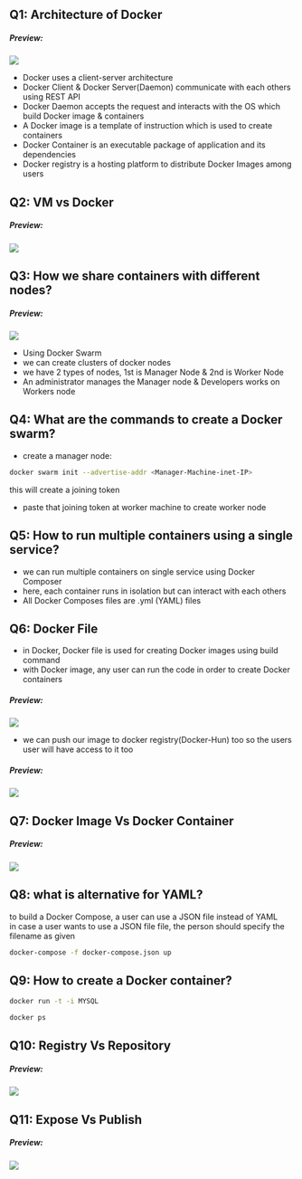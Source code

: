 ## Q1: Architecture of Docker  
##### Preview:  
![](../Z_Photos/146.png)    
- Docker uses a client-server architecture  
- Docker Client & Docker Server(Daemon) communicate with each others using REST API  
- Docker Daemon accepts the request and interacts with the OS which build Docker image & containers  
- A Docker image is a template of instruction which is used to create containers  
- Docker Container is an executable package of application and its dependencies  
- Docker registry is a hosting platform to distribute Docker Images among users  


## Q2: VM vs Docker  
##### Preview:  
![](../Z_Photos/147.png)    

## Q3: How we share containers with different nodes?  
##### Preview:  
![](../Z_Photos/148.png)     
- Using Docker Swarm  
- we can create clusters of docker nodes  
- we have 2 types of nodes, 1st is Manager Node & 2nd is Worker Node  
- An administrator manages the Manager node & Developers works on Workers node  

## Q4: What are the commands to create a Docker swarm?  
- create a manager node:  
```bash
docker swarm init --advertise-addr <Manager-Machine-inet-IP>
```  
this will create a joining token  
- paste that joining token at worker machine to create worker node    

## Q5: How to run multiple containers using a single service?  
- we can run multiple containers on single service using Docker Composer  
- here, each container runs in isolation but can interact with each others  
- All Docker Composes files are .yml (YAML) files  

## Q6: Docker File  
- in Docker, Docker file is used for creating Docker images using build command  
- with Docker image, any user can run the code in order to create Docker containers  
##### Preview:  
![](../Z_Photos/149.png)  
- we can push our image to docker registry(Docker-Hun) too so the users user will have access to it too  
##### Preview:  
![](../Z_Photos/150.png)  

## Q7: Docker Image Vs Docker Container  
##### Preview:  
![](../Z_Photos/151.png)  

## Q8: what is alternative for YAML?  
to build a Docker Compose, a user can use a JSON file instead of YAML  
in case a user wants to use a JSON file file, the person should specify the filename as given  
```bash
docker-compose -f docker-compose.json up
```  

## Q9: How to create a Docker container?  
```bash
docker run -t -i MYSQL
```  
```bash
docker ps
```  

## Q10: Registry Vs Repository  
##### Preview:  
![](../Z_Photos/152.png)  

## Q11: Expose Vs Publish  
##### Preview:  
![](../Z_Photos/153.png)  